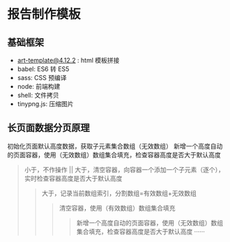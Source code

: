 # 报告制作模板

## 基础框架

- art-template@4.12.2 : html 模板拼接
- babel: ES6 转 ES5
- sass: CSS 预编译
- node: 前端构建
- shell: 文件拷贝
- tinypng.js: 压缩图片

## 长页面数据分页原理

初始化页面默认高度数据，获取子元素集合数组（无效数组）
新增一个高度自动的页面容器，使用（无效数组）数组集合填充，检查容器高度是否大于默认高度

> 小于，不作操作 || 大于，清空容器，向容器一个添加一个子元素（逐个），实时检查容器高度是否大于默认高度
>
> > 大于，记录当前数组索引，分割数组=有效数组+无效数组
> >
> > > 清空容器，使用（有效数组）数组集合填充
> > >
> > > > 新增一个高度自动的页面容器，使用（无效数组）数组集合填充，检查容器高度是否大于默认高度
> > > > ······
